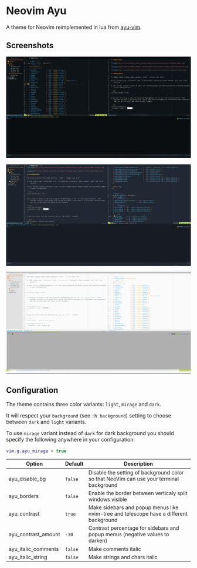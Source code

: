 # Neovim Ayu

A theme for Neovim reimplemented in lua from [ayu-vim](https://github.com/ayu-theme/ayu-vim).

## Screenshots

![dark](https://raw.githubusercontent.com/CantoroMC/ayu-nvim/screenshots/screenshots/dark.png)

![mirage](https://raw.githubusercontent.com/CantoroMC/ayu-nvim/screenshots/screenshots/mirage.png)

![light](https://raw.githubusercontent.com/CantoroMC/ayu-nvim/screenshots/screenshots/light.png)

## Configuration

The theme contains three color variants: `light`, `mirage` and `dark`.

It will respect your `background` (see `:h background`) setting to choose between `dark` and `light` variants.

To use `mirage` variant instead of `dark` for dark background you should specify the following anywhere in your configuration:

```lua
vim.g.ayu_mirage = true
```

| Option              | Default     | Description                                                                             |
| --------------------| ----------- | ----------------------------------------------------------------------------------------|
| ayu_disable_bg      | `false`     | Disable the setting of background color so that NeoVim can use your terminal background |
| ayu_borders         | `false`     | Enable the border between verticaly split windows visible                               |
| ayu_contrast        | `true`      | Make sidebars and popup menus like nvim-tree and telescope have a different background  |
| ayu_contrast_amount | `-30`       | Contrast percentage for sidebars and popup menus (negative values to darken)            |
| ayu_italic_comments | `false`     | Make comments italic                                                                    |
| ayu_italic_string   | `false`     | Make strings and chars italic                                                           |
